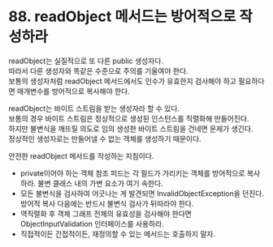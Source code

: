 # 88. readObject 메서드는 방어적으로 작성하라

readObject는 실질적으로 또 다른 public 생성자다.  
따라서 다른 생성자와 똑같은 수준으로 주의를 기울여야 한다.  
보통의 생성자처럼 readObject 메서드에서도 인수가 유효한지 검사해야 하고 필요하다면 매개변수를 방어적으로 복사해야 한다.

readObject는 바이트 스트림을 받는 생성자라 할 수 있다.  
보통의 경우 바이트 스트림은 정상적으로 생성된 인스턴스를 직렬화해 만들어진다.  
하지만 불변식을 깨뜨릴 의도로 임의 생성한 바이트 스트림을 건네면 문제가 생긴다.  
정상적인 생성자로는 만들어낼 수 없는 객체를 생성하기 때문이다.

안전한 readObject 메서드를 작성하는 지침이다.

- private이어야 하는 객체 참조 피드는 각 필드가 가리키는 객체를 방어적으로 복사하라. 불변 클래스 내의 가변 요소가 여기 속한다.
- 모든 불변식을 검사하여 어긋나는 게 발견되면 InvalidObjectException을 던진다. 방어적 복사 다음에는 반드시 불변식 검사가 뒤따라야 한다.
- 역직렬화 후 객체 그래프 전체의 유효성을 검사해야 한다면 ObjectInputValidation 인터페이스를 사용하라.
- 직접적이든 간접적이든, 재정의할 수 있는 메서드는 호출하지 말자.